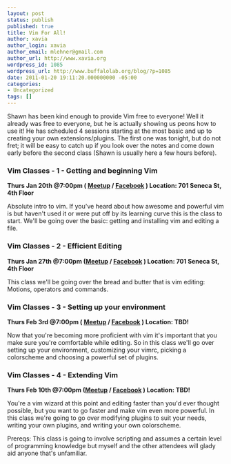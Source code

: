 ```yaml
---
layout: post
status: publish
published: true
title: Vim For All!
author: xavia
author_login: xavia
author_email: mlehner@gmail.com
author_url: http://www.xavia.org
wordpress_id: 1085
wordpress_url: http://www.buffalolab.org/blog/?p=1085
date: 2011-01-20 19:11:20.000000000 -05:00
categories:
- Uncategorized
tags: []
---
```

Shawn has been kind enough to provide Vim free to everyone! Well it already was free to everyone, but he is actually showing us peons how to use it! He has scheduled 4 sessions starting at the most basic and up to creating your own extensions/plugins. The first one was tonight, but do not fret; it will be easy to catch up if you look over the notes and come down early before the second class (Shawn is usually here a few hours before).
<h3>Vim Classes - 1 - Getting and beginning Vim</h3>
<strong>Thurs Jan 20th @7:00pm ( <a href="http://www.meetup.com/hackerspaces/calendar/16023181/">Meetup</a> / <a href="http://www.facebook.com/event.php?eid=134273339970625&amp;index=1">Facebook</a> )
Location: 701 Seneca St, 4th Floor</strong>

Absolute intro to vim. If you've heard about how awesome and powerful vim is but haven't used it or were put off by its learning curve this is the class to start. We'll be going over the basic: getting and installing vim and editing a file.
<h3>Vim Classes - 2 - Efficient Editing</h3>
<strong> Thurs Jan 27th @7:00pm (<a href="http://www.meetup.com/hackerspaces/calendar/16023221/">Meetup</a> / <a href="http://www.facebook.com/event.php?eid=193196057364643">Facebook</a> )
Location: 701 Seneca St, 4th Floor</strong>

This class we'll be going over the bread and butter that is vim editing: Motions, operators and commands.
<h3>Vim Classes - 3 - Setting up your environment</h3>
<strong>Thurs Feb 3rd @7:00pm ( <a href="http://www.meetup.com/hackerspaces/calendar/16023247/">Meetup</a> / <a href="http://www.facebook.com/event.php?eid=120212614717703">Facebook</a> )
Location: TBD!</strong>

Now that you're becoming more proficient with vim it's important that you make sure you're comfortable while editing. So in this class we'll go over setting up your environment, customizing your vimrc, picking a colorscheme and choosing a powerful set of plugins.
<h3>Vim Classes - 4 - Extending Vim</h3>
<strong>Thurs Feb 10th @7:00pm (<a href="http://www.meetup.com/hackerspaces/calendar/16023293">Meetup</a> / <a href="http://www.facebook.com/event.php?eid=188407577854471">Facebook</a> )
Location: TBD!</strong>

You're a vim wizard at this point and editing faster than you'd ever thought possible, but you want to go faster and make vim even more powerful. In this class we're going to go over modifying plugins to suit your needs, writing your own plugins, and writing your own colorscheme.

Prereqs: This class is going to involve scripting and assumes a certain level of programming knowledge but myself and the other attendees will glady aid anyone that's unfamiliar.
